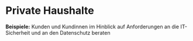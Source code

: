 # Private Haushalte

**Beispiele:** Kunden und Kundinnen im Hinblick auf Anforderungen an die IT-Sicherheit und an den Datenschutz beraten
